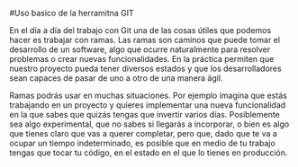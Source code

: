 #Uso basico de la herramitna GIT


En el día a día del trabajo con Git una de las cosas útiles que podemos hacer es trabajar con ramas. Las ramas son caminos que puede tomar el desarrollo de un software, algo que ocurre naturalmente para resolver problemas o crear nuevas funcionalidades. En la práctica permiten que nuestro proyecto pueda tener diversos estados y que los desarrolladores sean capaces de pasar de uno a otro de una manera ágil.

Ramas podrás usar en muchas situaciones. Por ejemplo imagina que estás trabajando en un proyecto y quieres implementar una nueva funcionalidad en la que sabes que quizás tengas que invertir varios días. Posiblemente sea algo experimental, que no sabes si llegarás a incorporar, o bien es algo que tienes claro que vas a querer completar, pero que, dado que te va a ocupar un tiempo indeterminado, es posible que en medio de tu trabajo tengas que tocar tu código, en el estado en el que lo tienes en producción.
